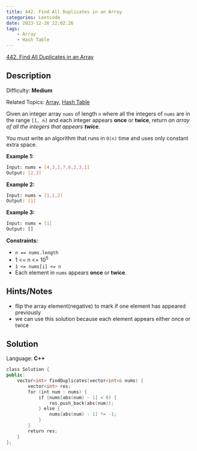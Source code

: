 ```yaml
---
title: 442. Find All Duplicates in an Array
categories: Leetcode
date: 2023-12-26 22:02:26
tags:
    - Array
    - Hash Table
---
```


[442\. Find All Duplicates in an Array](https://leetcode.com/problems/find-all-duplicates-in-an-array/)

## Description

Difficulty: **Medium**

Related Topics: [Array](https://leetcode.com/tag/https://leetcode.com/tag/array//), [Hash Table](https://leetcode.com/tag/https://leetcode.com/tag/hash-table//)

Given an integer array `nums` of length `n` where all the integers of `nums` are in the range `[1, n]` and each integer appears **once** or **twice**, return _an array of all the integers that appears **twice**_.

You must write an algorithm that runs in `O(n)` time and uses only constant extra space.

**Example 1:**

```bash
Input: nums = [4,3,2,7,8,2,3,1]
Output: [2,3]
```

**Example 2:**

```bash
Input: nums = [1,1,2]
Output: [1]
```

**Example 3:**

```bash
Input: nums = [1]
Output: []
```

**Constraints:**

* `n == nums.length`
* 1 <= n <= 10<sup>5</sup>
* `1 <= nums[i] <= n`
* Each element in `nums` appears **once** or **twice**.

## Hints/Notes

* flip the array element(negative) to mark if one element has appeared previously
* we can use this solution because each element appears either once or twice

## Solution

Language: **C++**

```C++
class Solution {
public:
    vector<int> findDuplicates(vector<int>& nums) {
        vector<int> res;
        for (int num : nums) {
            if (nums[abs(num) - 1] < 0) {
                res.push_back(abs(num));
            } else {
                nums[abs(num) - 1] *= -1;
            }
        }
        return res;
    }
};
```
